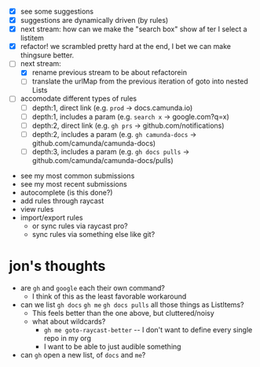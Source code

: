 - [x] see some suggestions
- [x] suggestions are dynamically driven (by rules)
- [x] next stream: how can we make the "search box" show af ter I select a listitem
- [x] refactor! we scrambled pretty hard at the end, I bet we can make thingsure better.
- [ ] next stream:
  - [x] rename previous stream to be about refactorein
  - [ ] translate the urlMap from the previous iteration of goto into nested Lists
- [ ] accomodate different types of rules
  - [ ] depth:1, direct link (e.g. `prod` -> docs.camunda.io)
  - [ ] depth:1, includes a param (e.g. `search x` -> google.com?q=x)
  - [ ] depth:2, direct link (e.g. `gh prs` -> github.com/notifications)
  - [ ] depth:2, includes a param (e.g. `gh camunda-docs` -> github.com/camunda/camunda-docs)
  - [ ] depth:3, includes a param (e.g. `gh docs pulls` -> github.com/camunda/camunda-docs/pulls)

* see my most common submissions
* see my most recent submissions
* autocomplete (is this done?)
* add rules through raycast
* view rules
* import/export rules
  - or sync rules via raycast pro?
  - sync rules via something else like git?

# jon's thoughts

- are `gh` and `google` each their own command?
  - I think of this as the least favorable workaround
- can we list `gh docs` `gh me` `gh docs pulls` all those things as ListItems?
  - This feels better than the one above, but cluttered/noisy
  - what about wildcards?
    - `gh me goto-raycast-better` -- I don't want to define every single repo in my org
    - I want to be able to just audible something
- can `gh` open a new list, of `docs` and `me`?
